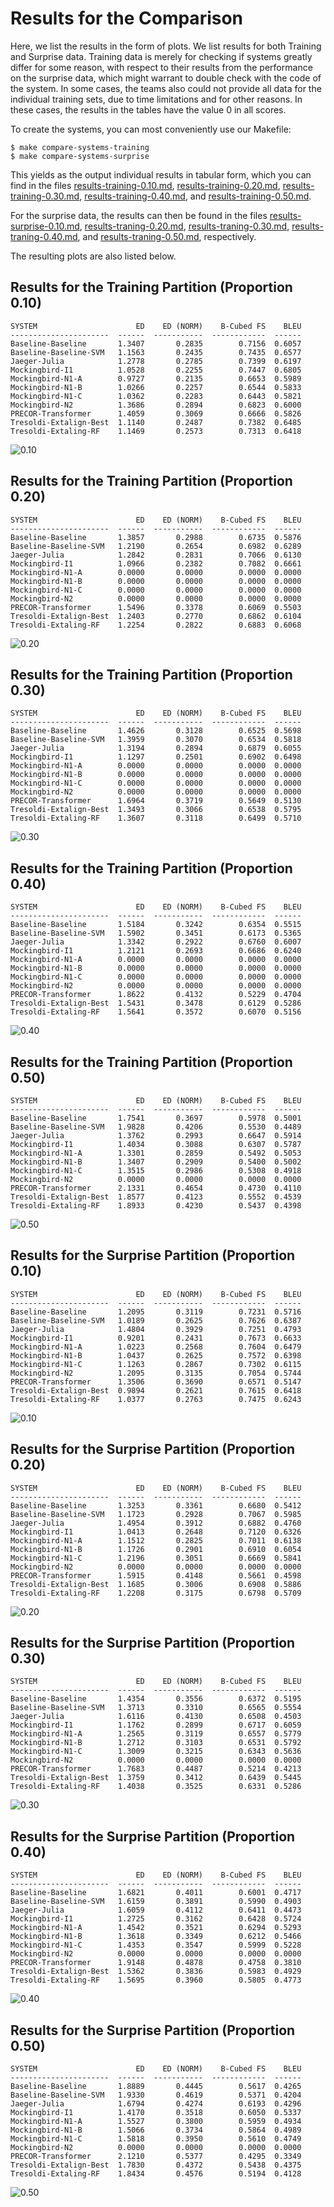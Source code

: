 # Results for the Comparison

Here, we list the results in the form of plots.
We list results for both Training and Surprise data. Training data is merely for checking if systems greatly differ for some reason, with respect to their results from the performance on the surprise data, which might warrant to double check with the code of the system. In some cases, the teams also could not provide all data for the individual training sets, due to time limitations and for other reasons. In these cases, the results in the tables have the value 0 in all scores.

To create the systems, you can most conveniently use our Makefile:

```
$ make compare-systems-training
$ make compare-systems-surprise
```

This yields as the output individual results in tabular form, which you can find in the files [results-training-0.10.md](results-training-0.10.md), 
[results-training-0.20.md](results-training-0.20.md),
[results-training-0.30.md](results-training-0.30.md),
[results-training-0.40.md](results-training-0.40.md), and
[results-training-0.50.md](results-training-0.50.md).

For the surprise data, the results can then be found in the files [results-surprise-0.10.md](results-surprise-0.10.md), 
[results-traning-0.20.md](results-surprise-0.20.md),
[results-traning-0.30.md](results-surprise-0.30.md),
[results-traning-0.40.md](results-surprise-0.40.md), and
[results-traning-0.50.md](results-surprise-0.50.md), respectively.

The resulting plots are also listed below.

## Results for the Training Partition (Proportion 0.10)

```
SYSTEM                      ED    ED (NORM)    B-Cubed FS    BLEU
----------------------  ------  -----------  ------------  ------
Baseline-Baseline       1.3407       0.2835        0.7156  0.6057
Baseline-Baseline-SVM   1.1563       0.2435        0.7435  0.6577
Jaeger-Julia            1.2778       0.2785        0.7399  0.6197
Mockingbird-I1          1.0528       0.2255        0.7447  0.6805
Mockingbird-N1-A        0.9727       0.2135        0.6653  0.5989
Mockingbird-N1-B        1.0266       0.2257        0.6544  0.5833
Mockingbird-N1-C        1.0362       0.2283        0.6443  0.5821
Mockingbird-N2          1.3686       0.2894        0.6823  0.6000
PRECOR-Transformer      1.4059       0.3069        0.6666  0.5826
Tresoldi-Extalign-Best  1.1140       0.2487        0.7382  0.6485
Tresoldi-Extaling-RF    1.1469       0.2573        0.7313  0.6418
```

![0.10](training-0.10.png)

## Results for the Training Partition (Proportion 0.20)

```
SYSTEM                      ED    ED (NORM)    B-Cubed FS    BLEU
----------------------  ------  -----------  ------------  ------
Baseline-Baseline       1.3857       0.2988        0.6735  0.5876
Baseline-Baseline-SVM   1.2190       0.2654        0.6982  0.6289
Jaeger-Julia            1.2842       0.2831        0.7066  0.6130
Mockingbird-I1          1.0966       0.2382        0.7082  0.6661
Mockingbird-N1-A        0.0000       0.0000        0.0000  0.0000
Mockingbird-N1-B        0.0000       0.0000        0.0000  0.0000
Mockingbird-N1-C        0.0000       0.0000        0.0000  0.0000
Mockingbird-N2          0.0000       0.0000        0.0000  0.0000
PRECOR-Transformer      1.5496       0.3378        0.6069  0.5503
Tresoldi-Extalign-Best  1.2403       0.2770        0.6862  0.6104
Tresoldi-Extaling-RF    1.2254       0.2822        0.6883  0.6068
```

![0.20](training-0.20.png)

## Results for the Training Partition (Proportion 0.30)

```
SYSTEM                      ED    ED (NORM)    B-Cubed FS    BLEU
----------------------  ------  -----------  ------------  ------
Baseline-Baseline       1.4626       0.3128        0.6525  0.5698
Baseline-Baseline-SVM   1.3959       0.3070        0.6534  0.5818
Jaeger-Julia            1.3194       0.2894        0.6879  0.6055
Mockingbird-I1          1.1297       0.2501        0.6902  0.6498
Mockingbird-N1-A        0.0000       0.0000        0.0000  0.0000
Mockingbird-N1-B        0.0000       0.0000        0.0000  0.0000
Mockingbird-N1-C        0.0000       0.0000        0.0000  0.0000
Mockingbird-N2          0.0000       0.0000        0.0000  0.0000
PRECOR-Transformer      1.6964       0.3719        0.5649  0.5130
Tresoldi-Extalign-Best  1.3493       0.3066        0.6538  0.5795
Tresoldi-Extaling-RF    1.3607       0.3118        0.6499  0.5710
```

![0.30](training-0.30.png)

## Results for the Training Partition (Proportion 0.40)

```
SYSTEM                      ED    ED (NORM)    B-Cubed FS    BLEU
----------------------  ------  -----------  ------------  ------
Baseline-Baseline       1.5184       0.3242        0.6354  0.5515
Baseline-Baseline-SVM   1.5902       0.3451        0.6173  0.5365
Jaeger-Julia            1.3342       0.2922        0.6760  0.6007
Mockingbird-I1          1.2121       0.2693        0.6686  0.6240
Mockingbird-N1-A        0.0000       0.0000        0.0000  0.0000
Mockingbird-N1-B        0.0000       0.0000        0.0000  0.0000
Mockingbird-N1-C        0.0000       0.0000        0.0000  0.0000
Mockingbird-N2          0.0000       0.0000        0.0000  0.0000
PRECOR-Transformer      1.8622       0.4132        0.5229  0.4704
Tresoldi-Extalign-Best  1.5431       0.3478        0.6129  0.5286
Tresoldi-Extaling-RF    1.5641       0.3572        0.6070  0.5156
```

![0.40](training-0.40.png)

## Results for the Training Partition (Proportion 0.50)

```
SYSTEM                      ED    ED (NORM)    B-Cubed FS    BLEU
----------------------  ------  -----------  ------------  ------
Baseline-Baseline       1.7541       0.3697        0.5978  0.5001
Baseline-Baseline-SVM   1.9828       0.4206        0.5530  0.4489
Jaeger-Julia            1.3762       0.2993        0.6647  0.5914
Mockingbird-I1          1.4034       0.3088        0.6307  0.5787
Mockingbird-N1-A        1.3301       0.2859        0.5492  0.5053
Mockingbird-N1-B        1.3407       0.2909        0.5400  0.5002
Mockingbird-N1-C        1.3515       0.2986        0.5308  0.4918
Mockingbird-N2          0.0000       0.0000        0.0000  0.0000
PRECOR-Transformer      2.1331       0.4654        0.4730  0.4110
Tresoldi-Extalign-Best  1.8577       0.4123        0.5552  0.4539
Tresoldi-Extaling-RF    1.8933       0.4230        0.5437  0.4398
```

![0.50](training-0.50.png)

## Results for the Surprise Partition (Proportion 0.10)

```
SYSTEM                      ED    ED (NORM)    B-Cubed FS    BLEU
----------------------  ------  -----------  ------------  ------
Baseline-Baseline       1.2095       0.3119        0.7231  0.5716
Baseline-Baseline-SVM   1.0189       0.2625        0.7626  0.6387
Jaeger-Julia            1.4804       0.3929        0.7251  0.4793
Mockingbird-I1          0.9201       0.2431        0.7673  0.6633
Mockingbird-N1-A        1.0223       0.2568        0.7604  0.6479
Mockingbird-N1-B        1.0437       0.2625        0.7572  0.6398
Mockingbird-N1-C        1.1263       0.2867        0.7302  0.6115
Mockingbird-N2          1.2095       0.3135        0.7054  0.5744
PRECOR-Transformer      1.3506       0.3690        0.6571  0.5147
Tresoldi-Extalign-Best  0.9894       0.2621        0.7615  0.6418
Tresoldi-Extaling-RF    1.0377       0.2763        0.7475  0.6243
```

![0.10](surprise-0.10.png)

## Results for the Surprise Partition (Proportion 0.20)

```
SYSTEM                      ED    ED (NORM)    B-Cubed FS    BLEU
----------------------  ------  -----------  ------------  ------
Baseline-Baseline       1.3253       0.3361        0.6680  0.5412
Baseline-Baseline-SVM   1.1723       0.2928        0.7067  0.5985
Jaeger-Julia            1.4954       0.3912        0.6882  0.4760
Mockingbird-I1          1.0413       0.2648        0.7120  0.6326
Mockingbird-N1-A        1.1512       0.2825        0.7011  0.6138
Mockingbird-N1-B        1.1726       0.2901        0.6910  0.6054
Mockingbird-N1-C        1.2196       0.3051        0.6669  0.5841
Mockingbird-N2          0.0000       0.0000        0.0000  0.0000
PRECOR-Transformer      1.5915       0.4148        0.5661  0.4598
Tresoldi-Extalign-Best  1.1685       0.3006        0.6908  0.5886
Tresoldi-Extaling-RF    1.2208       0.3175        0.6798  0.5709
```

![0.20](surprise-0.20.png)

## Results for the Surprise Partition (Proportion 0.30)

```
SYSTEM                      ED    ED (NORM)    B-Cubed FS    BLEU
----------------------  ------  -----------  ------------  ------
Baseline-Baseline       1.4354       0.3556        0.6372  0.5195
Baseline-Baseline-SVM   1.3713       0.3310        0.6565  0.5554
Jaeger-Julia            1.6116       0.4130        0.6508  0.4503
Mockingbird-I1          1.1762       0.2899        0.6717  0.6059
Mockingbird-N1-A        1.2565       0.3119        0.6557  0.5779
Mockingbird-N1-B        1.2712       0.3103        0.6531  0.5792
Mockingbird-N1-C        1.3009       0.3215        0.6343  0.5636
Mockingbird-N2          0.0000       0.0000        0.0000  0.0000
PRECOR-Transformer      1.7683       0.4487        0.5214  0.4213
Tresoldi-Extalign-Best  1.3759       0.3412        0.6439  0.5445
Tresoldi-Extaling-RF    1.4038       0.3525        0.6331  0.5286
```
![0.30](surprise-0.30.png)

## Results for the Surprise Partition (Proportion 0.40)

```
SYSTEM                      ED    ED (NORM)    B-Cubed FS    BLEU
----------------------  ------  -----------  ------------  ------
Baseline-Baseline       1.6821       0.4011        0.6001  0.4717
Baseline-Baseline-SVM   1.6159       0.3891        0.5990  0.4903
Jaeger-Julia            1.6059       0.4112        0.6411  0.4473
Mockingbird-I1          1.2725       0.3162        0.6428  0.5724
Mockingbird-N1-A        1.4542       0.3521        0.6294  0.5293
Mockingbird-N1-B        1.3618       0.3349        0.6212  0.5466
Mockingbird-N1-C        1.4353       0.3547        0.5999  0.5228
Mockingbird-N2          0.0000       0.0000        0.0000  0.0000
PRECOR-Transformer      1.9148       0.4878        0.4758  0.3810
Tresoldi-Extalign-Best  1.5362       0.3836        0.5983  0.4929
Tresoldi-Extaling-RF    1.5695       0.3960        0.5805  0.4773
```

![0.40](surprise-0.40.png)

## Results for the Surprise Partition (Proportion 0.50)

```
SYSTEM                      ED    ED (NORM)    B-Cubed FS    BLEU
----------------------  ------  -----------  ------------  ------
Baseline-Baseline       1.8889       0.4445        0.5617  0.4265
Baseline-Baseline-SVM   1.9330       0.4619        0.5371  0.4204
Jaeger-Julia            1.6794       0.4274        0.6193  0.4296
Mockingbird-I1          1.4170       0.3518        0.6050  0.5337
Mockingbird-N1-A        1.5527       0.3800        0.5959  0.4934
Mockingbird-N1-B        1.5066       0.3734        0.5864  0.4989
Mockingbird-N1-C        1.5818       0.3950        0.5610  0.4749
Mockingbird-N2          0.0000       0.0000        0.0000  0.0000
PRECOR-Transformer      2.1210       0.5377        0.4295  0.3349
Tresoldi-Extalign-Best  1.7830       0.4372        0.5438  0.4375
Tresoldi-Extaling-RF    1.8434       0.4576        0.5194  0.4128
```

![0.50](surprise-0.50.png)



